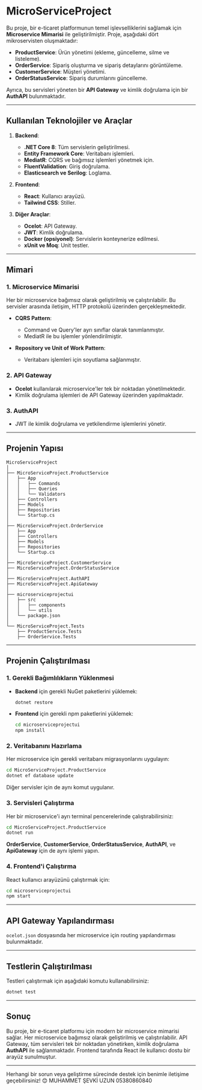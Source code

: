 
# MicroServiceProject

Bu proje, bir e-ticaret platformunun temel işlevselliklerini sağlamak için **Microservice Mimarisi** ile geliştirilmiştir. Proje, aşağıdaki dört mikroservisten oluşmaktadır:

- **ProductService**: Ürün yönetimi (ekleme, güncelleme, silme ve listeleme).
- **OrderService**: Sipariş oluşturma ve sipariş detaylarını görüntüleme.
- **CustomerService**: Müşteri yönetimi.
- **OrderStatusService**: Sipariş durumlarını güncelleme.

Ayrıca, bu servisleri yöneten bir **API Gateway** ve kimlik doğrulama için bir **AuthAPI** bulunmaktadır.

---

## **Kullanılan Teknolojiler ve Araçlar**

1. **Backend**:
   - **.NET Core 8**: Tüm servislerin geliştirilmesi.
   - **Entity Framework Core**: Veritabanı işlemleri.
   - **MediatR**: CQRS ve bağımsız işlemleri yönetmek için.
   - **FluentValidation**: Giriş doğrulama.
   - **Elasticsearch ve Serilog**: Loglama.

2. **Frontend**:
   - **React**: Kullanıcı arayüzü.
   - **Tailwind CSS**: Stiller.

3. **Diğer Araçlar**:
   - **Ocelot**: API Gateway.
   - **JWT**: Kimlik doğrulama.
   - **Docker (opsiyonel)**: Servislerin konteynerize edilmesi.
   - **xUnit ve Moq**: Unit testler.

---

## **Mimari**

### **1. Microservice Mimarisi**
Her bir microservice bağımsız olarak geliştirilmiş ve çalıştırılabilir. Bu servisler arasında iletişim, HTTP protokolü üzerinden gerçekleşmektedir.

- **CQRS Pattern**:
  - Command ve Query'ler ayrı sınıflar olarak tanımlanmıştır.
  - MediatR ile bu işlemler yönlendirilmiştir.
  
- **Repository ve Unit of Work Pattern**:
  - Veritabanı işlemleri için soyutlama sağlanmıştır.

### **2. API Gateway**
- **Ocelot** kullanılarak microservice'ler tek bir noktadan yönetilmektedir.
- Kimlik doğrulama işlemleri de API Gateway üzerinden yapılmaktadır.

### **3. AuthAPI**
- JWT ile kimlik doğrulama ve yetkilendirme işlemlerini yönetir.

---

## **Projenin Yapısı**

```plaintext
MicroServiceProject
│
├── MicroServiceProject.ProductService
│   ├── App
│   │   ├── Commands
│   │   ├── Queries
│   │   └── Validators
│   ├── Controllers
│   ├── Models
│   ├── Repositories
│   └── Startup.cs
│
├── MicroServiceProject.OrderService
│   ├── App
│   ├── Controllers
│   ├── Models
│   ├── Repositories
│   └── Startup.cs
│
├── MicroServiceProject.CustomerService
├── MicroServiceProject.OrderStatusService
│
├── MicroServiceProject.AuthAPI
├── MicroServiceProject.ApiGateway
│
├── microserviceprojectui
│   ├── src
│   │   ├── components
│   │   └── utils
│   └── package.json
│
└── MicroServiceProject.Tests
    ├── ProductService.Tests
    ├── OrderService.Tests
```

---

## **Projenin Çalıştırılması**

### **1. Gerekli Bağımlılıkların Yüklenmesi**

- **Backend** için gerekli NuGet paketlerini yüklemek:
  ```bash
  dotnet restore
  ```

- **Frontend** için gerekli npm paketlerini yüklemek:
  ```bash
  cd microserviceprojectui
  npm install
  ```

### **2. Veritabanını Hazırlama**

Her microservice için gerekli veritabanı migrasyonlarını uygulayın:

```bash
cd MicroServiceProject.ProductService
dotnet ef database update
```

Diğer servisler için de aynı komut uygulanır.

### **3. Servisleri Çalıştırma**

Her bir microservice'i ayrı terminal pencerelerinde çalıştırabilirsiniz:

```bash
cd MicroServiceProject.ProductService
dotnet run
```

**OrderService**, **CustomerService**, **OrderStatusService**, **AuthAPI**, ve **ApiGateway** için de aynı işlemi yapın.

### **4. Frontend'i Çalıştırma**

React kullanıcı arayüzünü çalıştırmak için:

```bash
cd microserviceprojectui
npm start
```

---

## **API Gateway Yapılandırması**

`ocelot.json` dosyasında her microservice için routing yapılandırması bulunmaktadır.


---

## **Testlerin Çalıştırılması**

Testleri çalıştırmak için aşağıdaki komutu kullanabilirsiniz:

```bash
dotnet test
```

---

## **Sonuç**

Bu proje, bir e-ticaret platformu için modern bir microservice mimarisi sağlar. Her microservice bağımsız olarak geliştirilmiş ve çalıştırılabilir. API Gateway, tüm servisleri tek bir noktadan yönetirken, kimlik doğrulama **AuthAPI** ile sağlanmaktadır. Frontend tarafında React ile kullanıcı dostu bir arayüz sunulmuştur.

---

Herhangi bir sorun veya geliştirme sürecinde destek için benimle iletişime geçebilirsiniz! 😊
MUHAMMET ŞEVKİ UZUN
05380860840
